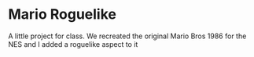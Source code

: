 # Mario Roguelike
A little project for class. We recreated the original Mario Bros 1986 for the NES and I added a roguelike aspect to it
